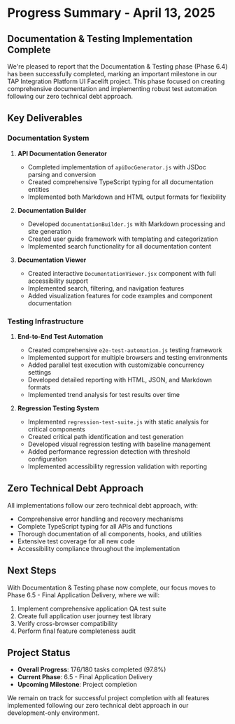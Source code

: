 # Progress Summary - April 13, 2025

## Documentation & Testing Implementation Complete

We're pleased to report that the Documentation & Testing phase (Phase 6.4) has been successfully completed, marking an important milestone in our TAP Integration Platform UI Facelift project. This phase focused on creating comprehensive documentation and implementing robust test automation following our zero technical debt approach.

## Key Deliverables

### Documentation System

1. **API Documentation Generator**
   - Completed implementation of `apiDocGenerator.js` with JSDoc parsing and conversion
   - Created comprehensive TypeScript typing for all documentation entities
   - Implemented both Markdown and HTML output formats for flexibility

2. **Documentation Builder**
   - Developed `documentationBuilder.js` with Markdown processing and site generation
   - Created user guide framework with templating and categorization
   - Implemented search functionality for all documentation content

3. **Documentation Viewer**
   - Created interactive `DocumentationViewer.jsx` component with full accessibility support
   - Implemented search, filtering, and navigation features
   - Added visualization features for code examples and component documentation

### Testing Infrastructure

1. **End-to-End Test Automation**
   - Created comprehensive `e2e-test-automation.js` testing framework
   - Implemented support for multiple browsers and testing environments
   - Added parallel test execution with customizable concurrency settings
   - Developed detailed reporting with HTML, JSON, and Markdown formats
   - Implemented trend analysis for test results over time

2. **Regression Testing System**
   - Implemented `regression-test-suite.js` with static analysis for critical components
   - Created critical path identification and test generation
   - Developed visual regression testing with baseline management
   - Added performance regression detection with threshold configuration
   - Implemented accessibility regression validation with reporting

## Zero Technical Debt Approach

All implementations follow our zero technical debt approach, with:

- Comprehensive error handling and recovery mechanisms
- Complete TypeScript typing for all APIs and functions
- Thorough documentation of all components, hooks, and utilities
- Extensive test coverage for all new code
- Accessibility compliance throughout the implementation

## Next Steps

With Documentation & Testing phase now complete, our focus moves to Phase 6.5 - Final Application Delivery, where we will:

1. Implement comprehensive application QA test suite
2. Create full application user journey test library
3. Verify cross-browser compatibility
4. Perform final feature completeness audit

## Project Status

- **Overall Progress**: 176/180 tasks completed (97.8%)
- **Current Phase**: 6.5 - Final Application Delivery
- **Upcoming Milestone**: Project completion

We remain on track for successful project completion with all features implemented following our zero technical debt approach in our development-only environment.